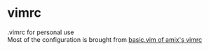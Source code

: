 # vimrc
.vimrc for personal use  
Most of the configuration is brought from [basic.vim of amix's vimrc](https://github.com/amix/vimrc) 
